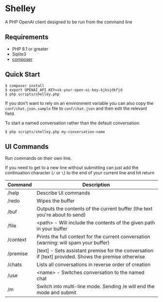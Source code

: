 # Shelley
A PHP OpenAI client designed to be run from the command line

## Requirements
* PHP 8.1 or greater
* Sqlite3
* [composer](getcomposer.org/)

## Quick Start

```
$ composer install
$ export OPENAI_API_KEY=sk-your-open-ai-key-kjksjdkfjd
$ php scripts/shelley.php
```

If you don't want to rely on an environment variable you can also copy the `conf/chat.json.sample` file to `conf/chat.json` and then edit the relevant field.

To start a named conversation rather than the default conversation:

```
$ php scripts/shelley.php my-conversation-name
```

## UI Commands
Run commands on their own line.

If you need to get to a new line without submitting can just add the continuation character (`/` or `\`) to the end of your current line and hit return

| Command | Description |
|---------|-------------|
| /help    | Describe UI commands |
| /redo    | Wipes the buffer |
| /buf     | Outputs the contents of the current buffer (the text you're about to send) |
| /file    | &lt;path&gt; - Will include the contents of the given path in your buffer |
| /context | Prints the full context for the current conversation (warning: will spam your buffer) |
| /premise | [text] - Sets assistant premise for the conversation if [text] provided. Shows the premise otherwise |
| /chats   | Lists all conversations in reverse order of creation |
| /use     | &lt;name&gt; - Switches conversation to the named chat |
| /m       | Switch into multi-line mode. Sending /e will end the mode and submit |

